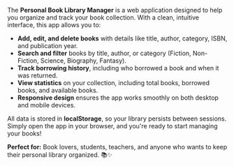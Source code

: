 
The **Personal Book Library Manager** is a web application designed to help you organize and track your book collection. With a clean, intuitive interface, this app allows you to:  

- **Add, edit, and delete books** with details like title, author, category, ISBN, and publication year.  
- **Search and filter** books by title, author, or category (Fiction, Non-Fiction, Science, Biography, Fantasy).  
- **Track borrowing history**, including who borrowed a book and when it was returned.  
- **View statistics** on your collection, including total books, borrowed books, and available books.  
- **Responsive design** ensures the app works smoothly on both desktop and mobile devices.  

All data is stored in **localStorage**, so your library persists between sessions. Simply open the app in your browser, and you're ready to start managing your books!  

**Perfect for:** Book lovers, students, teachers, and anyone who wants to keep their personal library organized. 📚✨
